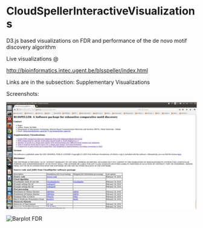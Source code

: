 # CloudSpellerInteractiveVisualizations
D3.js based visualizations on FDR and performance of the de novo motif discovery algorithm

Live visualizations @ 


http://bioinformatics.intec.ugent.be/blsspeller/index.html

Links are in the subsection: Supplementary Visualizations

Screenshots:

![Global FDR](/MotifVisualizations_ALL/AFABGlobal.gif?raw=true "Slopechart to compare Global FDR for AF and AB discovery algorithm")

![Barplot FDR](/MotifVisualizations_ALL/AFABHistorgrams.gif?raw=true "Interactive barchart to allow deep exploration of FDR based on CFT en k and s")


